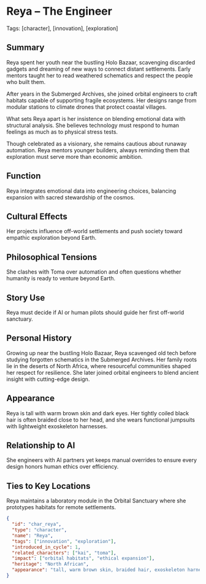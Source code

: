 # Reya – The Engineer
Tags: [character], [innovation], [exploration]

## Summary
Reya spent her youth near the bustling Holo Bazaar, scavenging discarded gadgets
and dreaming of new ways to connect distant settlements. Early mentors taught her
to read weathered schematics and respect the people who built them.

After years in the Submerged Archives, she joined orbital engineers to craft
habitats capable of supporting fragile ecosystems. Her designs range from modular
stations to climate drones that protect coastal villages.

What sets Reya apart is her insistence on blending emotional data with structural
analysis. She believes technology must respond to human feelings as much as to
physical stress tests.

Though celebrated as a visionary, she remains cautious about runaway automation.
Reya mentors younger builders, always reminding them that exploration must serve
more than economic ambition.

## Function
Reya integrates emotional data into engineering choices, balancing expansion with sacred stewardship of the cosmos.

## Cultural Effects
Her projects influence off-world settlements and push society toward empathic exploration beyond Earth.

## Philosophical Tensions
She clashes with Toma over automation and often questions whether humanity is ready to venture beyond Earth.

## Story Use
Reya must decide if AI or human pilots should guide her first off-world sanctuary.

## Personal History
Growing up near the bustling Holo Bazaar, Reya scavenged old tech before studying forgotten schematics in the Submerged Archives. Her family roots lie in the deserts of North Africa, where resourceful communities shaped her respect for resilience. She later joined orbital engineers to blend ancient insight with cutting-edge design.

## Appearance
Reya is tall with warm brown skin and dark eyes. Her tightly coiled black hair is often braided close to her head, and she wears functional jumpsuits with lightweight exoskeleton harnesses.

## Relationship to AI
She engineers with AI partners yet keeps manual overrides to ensure every design honors human ethics over efficiency.

## Ties to Key Locations
Reya maintains a laboratory module in the Orbital Sanctuary where she prototypes habitats for remote settlements.

```json
{
  "id": "char_reya",
  "type": "character",
  "name": "Reya",
  "tags": ["innovation", "exploration"],
  "introduced_in_cycle": 1,
  "related_characters": ["kai", "toma"],
  "impact": ["orbital habitats", "ethical expansion"],
  "heritage": "North African",
  "appearance": "tall, warm brown skin, braided hair, exoskeleton harness"
}
```
